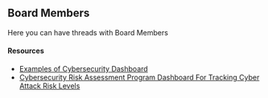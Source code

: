 ## Board Members

Here you can have threads with Board Members

#### Resources

- [Examples of Cybersecurity Dashboard](https://www.slideteam.net/powerpoint/Cybersecurity-Dashboard)
- [Cybersecurity Risk Assessment Program Dashboard For Tracking Cyber Attack Risk Levels](https://www.slideteam.net/cybersecurity-risk-assessment-program-dashboard-for-tracking-cyber-attack-risk-levels.html)